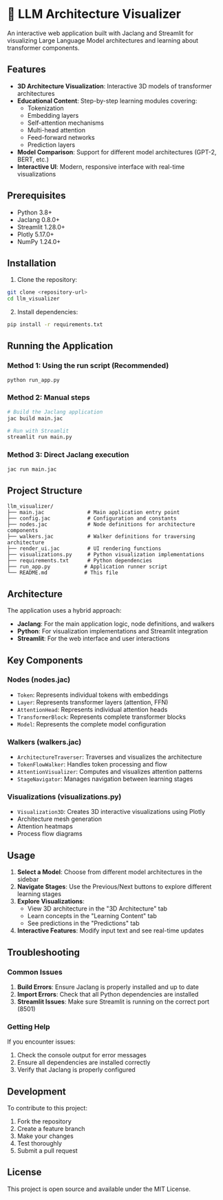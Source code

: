 # 🧠 LLM Architecture Visualizer

An interactive web application built with Jaclang and Streamlit for visualizing Large Language Model architectures and learning about transformer components.

## Features

- **3D Architecture Visualization**: Interactive 3D models of transformer architectures
- **Educational Content**: Step-by-step learning modules covering:
  - Tokenization
  - Embedding layers
  - Self-attention mechanisms
  - Multi-head attention
  - Feed-forward networks
  - Prediction layers
- **Model Comparison**: Support for different model architectures (GPT-2, BERT, etc.)
- **Interactive UI**: Modern, responsive interface with real-time visualizations

## Prerequisites

- Python 3.8+
- Jaclang 0.8.0+
- Streamlit 1.28.0+
- Plotly 5.17.0+
- NumPy 1.24.0+

## Installation

1. Clone the repository:
```bash
git clone <repository-url>
cd llm_visualizer
```

2. Install dependencies:
```bash
pip install -r requirements.txt
```

## Running the Application

### Method 1: Using the run script (Recommended)
```bash
python run_app.py
```

### Method 2: Manual steps
```bash
# Build the Jaclang application
jac build main.jac

# Run with Streamlit
streamlit run main.py
```

### Method 3: Direct Jaclang execution
```bash
jac run main.jac
```

## Project Structure

```
llm_visualizer/
├── main.jac              # Main application entry point
├── config.jac            # Configuration and constants
├── nodes.jac             # Node definitions for architecture components
├── walkers.jac           # Walker definitions for traversing architecture
├── render_ui.jac         # UI rendering functions
├── visualizations.py     # Python visualization implementations
├── requirements.txt      # Python dependencies
├── run_app.py           # Application runner script
└── README.md            # This file
```

## Architecture

The application uses a hybrid approach:
- **Jaclang**: For the main application logic, node definitions, and walkers
- **Python**: For visualization implementations and Streamlit integration
- **Streamlit**: For the web interface and user interactions

## Key Components

### Nodes (nodes.jac)
- `Token`: Represents individual tokens with embeddings
- `Layer`: Represents transformer layers (attention, FFN)
- `AttentionHead`: Represents individual attention heads
- `TransformerBlock`: Represents complete transformer blocks
- `Model`: Represents the complete model configuration

### Walkers (walkers.jac)
- `ArchitectureTraverser`: Traverses and visualizes the architecture
- `TokenFlowWalker`: Handles token processing and flow
- `AttentionVisualizer`: Computes and visualizes attention patterns
- `StageNavigator`: Manages navigation between learning stages

### Visualizations (visualizations.py)
- `Visualization3D`: Creates 3D interactive visualizations using Plotly
- Architecture mesh generation
- Attention heatmaps
- Process flow diagrams

## Usage

1. **Select a Model**: Choose from different model architectures in the sidebar
2. **Navigate Stages**: Use the Previous/Next buttons to explore different learning stages
3. **Explore Visualizations**: 
   - View 3D architecture in the "3D Architecture" tab
   - Learn concepts in the "Learning Content" tab
   - See predictions in the "Predictions" tab
4. **Interactive Features**: Modify input text and see real-time updates

## Troubleshooting

### Common Issues

1. **Build Errors**: Ensure Jaclang is properly installed and up to date
2. **Import Errors**: Check that all Python dependencies are installed
3. **Streamlit Issues**: Make sure Streamlit is running on the correct port (8501)

### Getting Help

If you encounter issues:
1. Check the console output for error messages
2. Ensure all dependencies are installed correctly
3. Verify that Jaclang is properly configured

## Development

To contribute to this project:
1. Fork the repository
2. Create a feature branch
3. Make your changes
4. Test thoroughly
5. Submit a pull request

## License

This project is open source and available under the MIT License.
